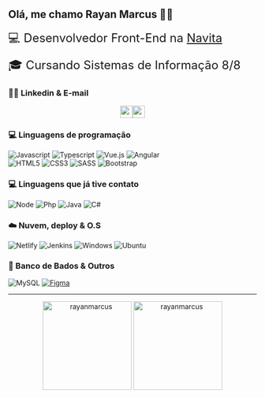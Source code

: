 ## Olá, me chamo Rayan Marcus :man_technologist:

<p style="font-size: 24px; margin: 0; padding: 0;">💻 Desenvolvedor Front-End na <a href="https://www.navita.com.br">Navita</a><p>
<p style="font-size: 24px; margin: 0;">🎓 Cursando Sistemas de Informação 8/8</a></p>

### 👱‍♂️ Linkedin & E-mail
<p style="display: flex; justify-content: center; width: 100%">
  <a href="https://www.linkedin.com/in/rayanmarcus">
    <img src="https://img.shields.io/badge/-LinkedIn-blue?style=flat-square&logo=Linkedin&logoColor=white" height=25>
  </a>
  <a href="mailto:rayanmarcus@gmail.com">
    <img src="https://img.shields.io/badge/gmail-red.svg?style=for-the-badge&logo=gmail&logoColor=white" height=25>
  </a>
</p>

### 💻 Linguagens de programação
![Javascript](https://img.shields.io/badge/JavaScript-F7DF1E?style=for-the-badge&logo=javascript&logoColor=black)
![Typescript](https://img.shields.io/badge/TypeScript-007ACC?style=for-the-badge&logo=typescript&logoColor=white)
![Vue.js](https://img.shields.io/badge/Vue.js-35495E?style=for-the-badge&logo=vue.js&logoColor=4FC08D)
![Angular](https://img.shields.io/badge/Angular.js-E23237?style=for-the-badge&logo=angularjs&logoColor=white)
<br/>
![HTML5](https://img.shields.io/badge/HTML5-E34F26?style=for-the-badge&logo=html5&logoColor=white)
![CSS3](https://img.shields.io/badge/CSS3-1572B6?style=for-the-badge&logo=css3&logoColor=white)
![SASS](https://img.shields.io/badge/Sass-CC6699?style=for-the-badge&logo=sass&logoColor=white)
![Bootstrap](https://img.shields.io/badge/Bootstrap-563D7C?style=for-the-badge&logo=bootstrap&logoColor=white)

### 💻 Linguagens que já tive contato
![Node](https://img.shields.io/badge/Node.js-6aa35d?style=for-the-badge&logo=node.js&logoColor=white)
![Php](https://img.shields.io/badge/PHP-777bb3?style=for-the-badge&logo=php&logoColor=white)
![Java](https://img.shields.io/badge/Java-fff?style=for-the-badge&logo=java&logoColor=red)
![C#](https://img.shields.io/badge/CSHARP-9b4f97?style=for-the-badge&logo=csharp&logoColor=white)


### ☁️ Nuvem, deploy & O.S
![Netlify](https://img.shields.io/badge/Netlify-00C7B7?style=for-the-badge&logo=netlify&logoColor=white)
![Jenkins](https://img.shields.io/badge/Jenkins-E34F26?style=for-the-badge&logo=jenkins&logoColor=white)
![Windows](https://img.shields.io/badge/Windows-0078D6?style=for-the-badge&logo=windows&logoColor=white)
![Ubuntu](https://img.shields.io/badge/Ubuntu-E95420?style=for-the-badge&logo=ubuntu&logoColor=white)


### 💾 Banco de Bados & Outros
![MySQL](https://img.shields.io/badge/MySQL-4479a2?style=for-the-badge&logo=mysql&logoColor=white)
[![Figma](https://img.shields.io/badge/FIGMA-FFF?style=for-the-badge&logo=figma&logoColor=000&link=https://linktr.ee/rayanmarcus)](https://linktr.ee/rayanmarcus)


<hr style="height: 1px;">

<div align="center">
  <img height="180em" align="center" src="https://github-readme-stats.vercel.app/api/top-langs/?username=rayanmarcus&layout=compact&show_icons=true&theme=react&hide_border=true" alt="rayanmarcus"/>
  <img height="180em" align="center" src="https://github-readme-stats.vercel.app/api?username=rayanmarcus&theme=react&show_icons=true&hide_border=true" alt="rayanmarcus"/>
</div>
